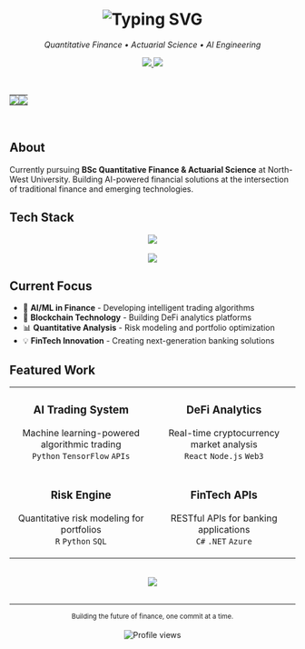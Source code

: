<div align="center">
  
  <h1 style="border-bottom: none">
    <img src="https://readme-typing-svg.herokuapp.com?font=SF+Pro+Display&weight=700&size=32&pause=1000&color=000000&center=true&vCenter=true&width=600&lines=Sunny-Boy+Shabalala" alt="Typing SVG" />
  </h1>
  
  <p align="center">
    <em>Quantitative Finance • Actuarial Science • AI Engineering</em>
  </p>
  
  <p align="center">
    <a href="https://www.linkedin.com/in/sunny-boy-shabalala/">
      <img src="https://img.shields.io/badge/-LinkedIn-000000?style=flat-square&logo=Linkedin&logoColor=white&link=https://www.linkedin.com/in/sunny-boy-shabalala/" />
    </a>
    <a href="https://x.com/@sunnybboy_">
      <img src="https://img.shields.io/badge/-Twitter-000000?style=flat-square&logo=X&logoColor=white&link=https://x.com/@sunnybboy_" />
    </a>
  </p>
</div>

<br>

<div align="center">
  <table>
    <tr>
      <td align="center" style="padding: 0; width: 50%;">
        <img src="https://github-readme-stats.vercel.app/api?username=sunny-bboy&show_icons=true&theme=default&hide_border=true&bg_color=ffffff&title_color=000000&icon_color=000000&text_color=333333&count_private=true" />
      </td>
      <td align="center" style="padding: 0; width: 50%;">
        <img src="https://github-readme-streak-stats.herokuapp.com/?user=sunny-bboy&theme=default&hide_border=true&background=ffffff&stroke=000000&ring=000000&fire=FF6B6B&currStreakLabel=000000&currStreakNum=000000" />
      </td>
    </tr>
  </table>
</div>

<br>

## About

Currently pursuing **BSc Quantitative Finance & Actuarial Science** at North-West University. Building AI-powered financial solutions at the intersection of traditional finance and emerging technologies.

## Tech Stack

<div align="center">
  <img src="https://skillicons.dev/icons?i=python,js,typescript,react,nodejs,cs,cpp,r" />
</div>

<br>

<div align="center">
  <img src="https://github-readme-stats.vercel.app/api/top-langs/?username=sunny-bboy&layout=compact&theme=default&hide_border=true&bg_color=ffffff&title_color=000000&text_color=333333&langs_count=6" />
</div>

## Current Focus

- 🤖 **AI/ML in Finance** - Developing intelligent trading algorithms
- 🔐 **Blockchain Technology** - Building DeFi analytics platforms  
- 📊 **Quantitative Analysis** - Risk modeling and portfolio optimization
- 💡 **FinTech Innovation** - Creating next-generation banking solutions

## Featured Work

<table>
  <tr>
    <td width="50%">
      <h3 align="center">AI Trading System</h3>
      <p align="center">
        Machine learning-powered algorithmic trading<br>
        <code>Python</code> <code>TensorFlow</code> <code>APIs</code>
      </p>
    </td>
    <td width="50%">
      <h3 align="center">DeFi Analytics</h3>
      <p align="center">
        Real-time cryptocurrency market analysis<br>
        <code>React</code> <code>Node.js</code> <code>Web3</code>
      </p>
    </td>
  </tr>
  <tr>
    <td width="50%">
      <h3 align="center">Risk Engine</h3>
      <p align="center">
        Quantitative risk modeling for portfolios<br>
        <code>R</code> <code>Python</code> <code>SQL</code>
      </p>
    </td>
    <td width="50%">
      <h3 align="center">FinTech APIs</h3>
      <p align="center">
        RESTful APIs for banking applications<br>
        <code>C#</code> <code>.NET</code> <code>Azure</code>
      </p>
    </td>
  </tr>
</table>

<br>

<div align="center">
  <img src="https://github-profile-summary-cards.vercel.app/api/cards/profile-details?username=sunny-bboy&theme=default" />
</div>

<br>

---

<div align="center">
  <sub>Building the future of finance, one commit at a time.</sub>
  <br>
  <br>
  <img src="https://komarev.com/ghpvc/?username=sunny-bboy&style=flat-square&color=000000" alt="Profile views" />
</div>

